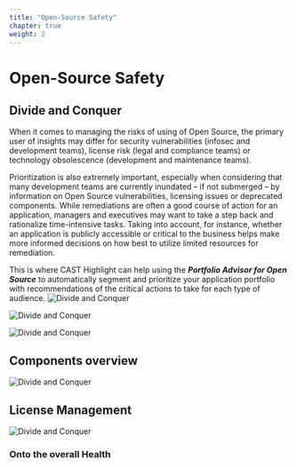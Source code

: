 ```yaml
---
title: "Open-Source Safety"
chapter: true
weight: 2
---
```


# Open-Source Safety

## Divide and Conquer
When it comes to managing the risks of using of Open Source, the primary user of insights may differ for security vulnerabilities (infosec and development teams), license risk (legal and compliance teams) or technology obsolescence (development and maintenance teams).

Prioritization is also extremely important, especially when considering that many development teams are currently inundated – if not submerged – by information on Open Source vulnerabilities, licensing issues or deprecated components. While remediations are often a good course of action for an application, managers and executives may want to take a step back and rationalize time-intensive tasks. Taking into account, for instance, whether an application is publicly accessible or critical to the business helps make more informed decisions on how best to utilize limited resources for remediation.

This is where CAST Highlight can help using the ***Portfolio Advisor for Open Source*** to automatically segment and prioritize your application portfolio with recommendations of the critical actions to take for each type of audience.
![Divide and Conquer](/images/PortfolioSCA-1.png)

![Divide and Conquer](/images/PortfolioSCA-2.png)

![Divide and Conquer](/images/PortfolioSCA-3.png)

## Components overview
![Divide and Conquer](/images/PortfolioSCA-4.png)

## License Management
![Divide and Conquer](/images/PortfolioSCA-5.png)

### Onto the overall Health